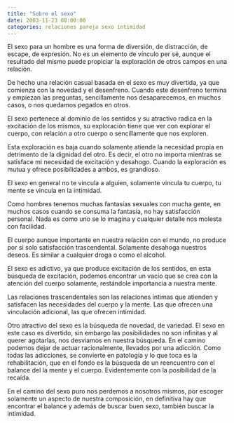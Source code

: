 ```yaml
---
title: "Sobre el sexo"
date: 2003-11-23 08:00:00
categories: relaciones pareja sexo intimidad
---
```

El sexo para un hombre es una forma de diversión, de distracción, de escape, de expresión. No es un elemento de vínculo per sé, aunque el resultado del mismo puede propiciar la exploración de otros campos en una relación.

De hecho una relación casual basada en el sexo es muy divertida, ya que comienza con la novedad y el desenfreno. Cuando este desenfreno termina y empiezan las preguntas, sencillamente nos desaparecemos, en muchos casos, o nos quedamos pegados en otros.

El sexo pertenece al dominio de los sentidos y su atractivo radica en la excitación de los mismos, su exploración tiene que ver con explorar el cuerpo, con relación a otro cuerpo o sencillamente que nos exploren. 

Esta exploración es baja cuando solamente atiende la necesidad propia en detrimento de la dignidad del otro. Es decir, el otro no importa mientras se satisface mi necesidad de excitación y desahogo. Cuando la exploración es mutua y ofrece posibilidades a ambos, es grandioso.

El sexo en general no te vincula a alguien, solamente vincula tu cuerpo, tu mente se vincula en la intimidad.

Como hombres tenemos muchas fantasías sexuales con mucha gente, en muchos casos cuando se consuma la fantasía, no hay satisfacción personal. Nada es como uno se lo imagina y cualquier detalle nos molesta con facilidad.

El cuerpo aunque importante en nuestra relación con el mundo, no produce por sí solo satisfacción trascendental. Solamente desahoga nuestros deseos. Es similar a cualquier droga o como el alcohol. 

El sexo es adictivo, ya que produce excitación de los sentidos, en esta búsqueda de excitación, podemos encontrar un vacío que se crea con la atención del cuerpo solamente, restándole importancia a nuestra mente.

Las relaciones trascendentales son las relaciones íntimas que atienden y satisfacen las necesidades del cuerpo y la mente. Las que ofrecen una vinculación adicional, las que ofrecen intimidad.

Otro atractivo del sexo es la búsqueda de novedad, de variedad. El sexo en este caso es divertido, sin embargo las posibilidades no son infinitas y al querer agotarlas, nos desviamos en nuestra búsqueda. En el camino podemos dejar de actuar racionalmente, llevados por una adicción. Como todas las adicciones, se convierte en patología y lo que toca es la rehabilitación, que en el fondo es la búsqueda de un reencuentro con el balance del la mente y el cuerpo. Evidentemente con la posibilidad de la recaída.

En el camino del sexo puro nos perdemos a nosotros mismos, por escoger solamente un aspecto de nuestra composición, en definitiva hay que encontrar el balance y además de buscar buen sexo, también buscar la intimidad.
